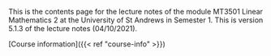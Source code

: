 This is the contents page for the lecture notes of the module MT3501 Linear
Mathematics 2 at the University of St Andrews in Semester 1. This is version
5.1.3 of the lecture notes (04/10/2021).

[Course information]({{< ref "course-info" >}})
